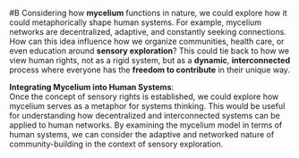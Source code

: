  #B Considering how **mycelium** functions in nature, we could explore how it could metaphorically shape human systems. For example, mycelium networks are decentralized, adaptive, and constantly seeking connections. How can this idea influence how we organize communities, health care, or even education around **sensory exploration**? This could tie back to how we view human rights, not as a rigid system, but as a **dynamic**, **interconnected** process where everyone has the **freedom to contribute** in their unique way.

 **Integrating Mycelium into Human Systems**:  
    Once the concept of sensory rights is established, we could explore how mycelium serves as a metaphor for systems thinking. This would be useful for understanding how decentralized and interconnected systems can be applied to human networks. By examining the mycelium model in terms of human systems, we can consider the adaptive and networked nature of community-building in the context of sensory exploration.